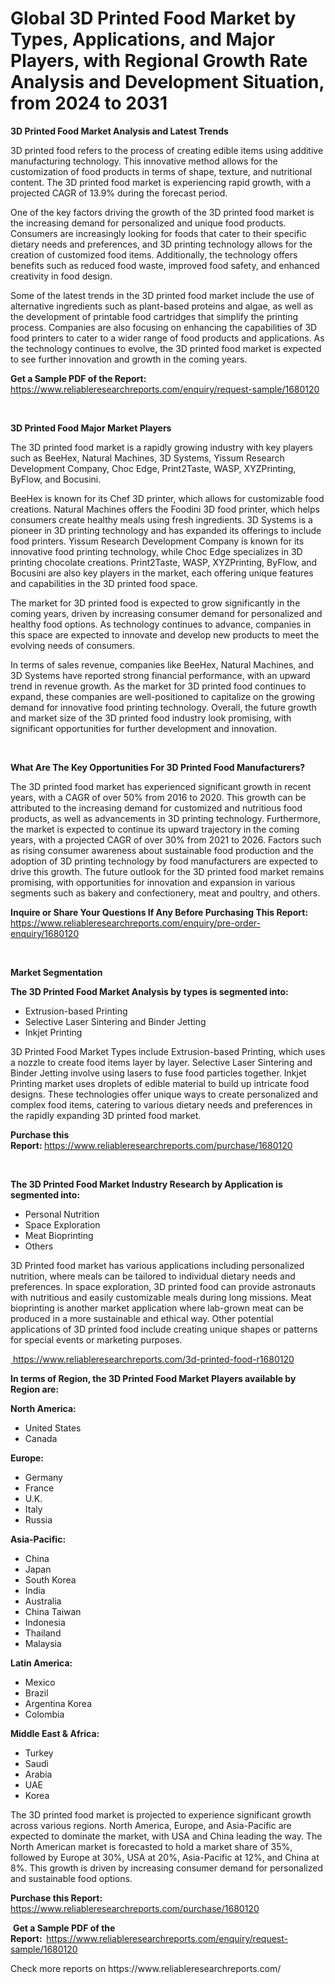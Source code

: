<p><h1>Global 3D Printed Food Market by Types, Applications, and Major Players, with Regional Growth Rate Analysis and Development Situation, from 2024 to 2031</h1></p><p><strong>3D Printed Food Market Analysis and Latest Trends</strong></p>
<p><p>3D printed food refers to the process of creating edible items using additive manufacturing technology. This innovative method allows for the customization of food products in terms of shape, texture, and nutritional content. The 3D printed food market is experiencing rapid growth, with a projected CAGR of 13.9% during the forecast period. </p><p>One of the key factors driving the growth of the 3D printed food market is the increasing demand for personalized and unique food products. Consumers are increasingly looking for foods that cater to their specific dietary needs and preferences, and 3D printing technology allows for the creation of customized food items. Additionally, the technology offers benefits such as reduced food waste, improved food safety, and enhanced creativity in food design.</p><p>Some of the latest trends in the 3D printed food market include the use of alternative ingredients such as plant-based proteins and algae, as well as the development of printable food cartridges that simplify the printing process. Companies are also focusing on enhancing the capabilities of 3D food printers to cater to a wider range of food products and applications. As the technology continues to evolve, the 3D printed food market is expected to see further innovation and growth in the coming years.</p></p>
<p><strong>Get a Sample PDF of the Report:&nbsp;</strong> <a href="https://www.reliableresearchreports.com/enquiry/request-sample/1680120">https://www.reliableresearchreports.com/enquiry/request-sample/1680120</a></p>
<p>&nbsp;</p>
<p><strong>3D Printed Food Major Market Players</strong></p>
<p><p>The 3D printed food market is a rapidly growing industry with key players such as BeeHex, Natural Machines, 3D Systems, Yissum Research Development Company, Choc Edge, Print2Taste, WASP, XYZPrinting, ByFlow, and Bocusini. </p><p>BeeHex is known for its Chef 3D printer, which allows for customizable food creations. Natural Machines offers the Foodini 3D food printer, which helps consumers create healthy meals using fresh ingredients. 3D Systems is a pioneer in 3D printing technology and has expanded its offerings to include food printers. Yissum Research Development Company is known for its innovative food printing technology, while Choc Edge specializes in 3D printing chocolate creations. Print2Taste, WASP, XYZPrinting, ByFlow, and Bocusini are also key players in the market, each offering unique features and capabilities in the 3D printed food space.</p><p>The market for 3D printed food is expected to grow significantly in the coming years, driven by increasing consumer demand for personalized and healthy food options. As technology continues to advance, companies in this space are expected to innovate and develop new products to meet the evolving needs of consumers.</p><p>In terms of sales revenue, companies like BeeHex, Natural Machines, and 3D Systems have reported strong financial performance, with an upward trend in revenue growth. As the market for 3D printed food continues to expand, these companies are well-positioned to capitalize on the growing demand for innovative food printing technology. Overall, the future growth and market size of the 3D printed food industry look promising, with significant opportunities for further development and innovation.</p></p>
<p>&nbsp;</p>
<p><strong>What Are The Key Opportunities For 3D Printed Food Manufacturers?</strong></p>
<p><p>The 3D printed food market has experienced significant growth in recent years, with a CAGR of over 50% from 2016 to 2020. This growth can be attributed to the increasing demand for customized and nutritious food products, as well as advancements in 3D printing technology. Furthermore, the market is expected to continue its upward trajectory in the coming years, with a projected CAGR of over 30% from 2021 to 2026. Factors such as rising consumer awareness about sustainable food production and the adoption of 3D printing technology by food manufacturers are expected to drive this growth. The future outlook for the 3D printed food market remains promising, with opportunities for innovation and expansion in various segments such as bakery and confectionery, meat and poultry, and others.</p></p>
<p><strong>Inquire or Share Your Questions If Any Before Purchasing This Report:</strong> <a href="https://www.reliableresearchreports.com/enquiry/pre-order-enquiry/1680120">https://www.reliableresearchreports.com/enquiry/pre-order-enquiry/1680120</a></p>
<p>&nbsp;</p>
<p><strong>Market Segmentation</strong></p>
<p><strong>The 3D Printed Food Market Analysis by types is segmented into:</strong></p>
<p><ul><li>Extrusion-based Printing</li><li>Selective Laser Sintering and Binder Jetting</li><li>Inkjet Printing</li></ul></p>
<p><p>3D Printed Food Market Types include Extrusion-based Printing, which uses a nozzle to create food items layer by layer. Selective Laser Sintering and Binder Jetting involve using lasers to fuse food particles together. Inkjet Printing market uses droplets of edible material to build up intricate food designs. These technologies offer unique ways to create personalized and complex food items, catering to various dietary needs and preferences in the rapidly expanding 3D printed food market.</p></p>
<p><strong>Purchase this Report:&nbsp;</strong><a href="https://www.reliableresearchreports.com/purchase/1680120">https://www.reliableresearchreports.com/purchase/1680120</a></p>
<p>&nbsp;</p>
<p><strong>The 3D Printed Food Market Industry Research by Application is segmented into:</strong></p>
<p><ul><li>Personal Nutrition</li><li>Space Exploration</li><li>Meat Bioprinting</li><li>Others</li></ul></p>
<p><p>3D Printed food market has various applications including personalized nutrition, where meals can be tailored to individual dietary needs and preferences. In space exploration, 3D printed food can provide astronauts with nutritious and easily customizable meals during long missions. Meat bioprinting is another market application where lab-grown meat can be produced in a more sustainable and ethical way. Other potential applications of 3D printed food include creating unique shapes or patterns for special events or marketing purposes.</p></p>
<p><a href="https://www.reliableresearchreports.com/3d-printed-food-r1680120">&nbsp;https://www.reliableresearchreports.com/3d-printed-food-r1680120</a></p>
<p><strong>In terms of Region, the 3D Printed Food Market Players available by Region are:</strong></p>
<p>
    <p> <strong> North America: </strong>
        <ul>
            <li>United States</li>
            <li>Canada</li>
        </ul>
        </p> 
    <p> <strong> Europe: </strong>
        <ul>
            <li>Germany</li>
            <li>France</li>
            <li>U.K.</li>
            <li>Italy</li>
            <li>Russia</li>
        </ul>
        </p> 
    <p> <strong> Asia-Pacific: </strong>
        <ul>
            <li>China</li>
            <li>Japan</li>
            <li>South Korea</li>
            <li>India</li>
            <li>Australia</li>
            <li>China Taiwan</li>
            <li>Indonesia</li>
            <li>Thailand</li>
            <li>Malaysia</li>
        </ul>
        </p> 
    <p> <strong> Latin America: </strong>
        <ul>
            <li>Mexico</li>
            <li>Brazil</li>
            <li>Argentina Korea</li>
            <li>Colombia</li>
        </ul>
        </p> 
    <p> <strong> Middle East & Africa: </strong>
        <ul>
            <li>Turkey</li>
            <li>Saudi</li>
            <li>Arabia</li>
            <li>UAE</li>
            <li>Korea</li>
        </ul>
    </p>
    </p>
<p><p>The 3D printed food market is projected to experience significant growth across various regions. North America, Europe, and Asia-Pacific are expected to dominate the market, with USA and China leading the way. The North American market is forecasted to hold a market share of 35%, followed by Europe at 30%, USA at 20%, Asia-Pacific at 12%, and China at 8%. This growth is driven by increasing consumer demand for personalized and sustainable food options.</p></p>
<p><strong>Purchase this Report: </strong><a href="https://www.reliableresearchreports.com/purchase/1680120">https://www.reliableresearchreports.com/purchase/1680120</a></p>
<p>&nbsp;<strong>Get a Sample PDF of the Report:&nbsp;&nbsp;</strong><a href="https://www.reliableresearchreports.com/enquiry/request-sample/1680120">https://www.reliableresearchreports.com/enquiry/request-sample/1680120</a></p>
<p><strong></strong></p>
<p>Check more reports on https://www.reliableresearchreports.com/</p>